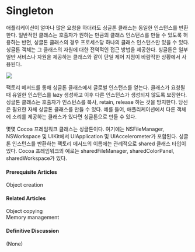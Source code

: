 # Singleton

애플리케이션이 얼마나 많은 요청을 하더라도 싱글톤 클래스는 동일한 인스턴스를 반환한다. 일반적인 클래스는 호출자가 원하는 만큼의 클래스 인스턴스를 만들 수 있도록 허용하는 반면, 싱글톤 클래스의 경우 프로세스당 하나의 클래스 인스턴스만 있을 수 있다. 싱글톤 객체는 그 클래스의 자원에 대한 전역적인 접근 방법을 제공한다. 싱글톤은 일부 일반 서비스나 자원을 제공하는 클래스와 같이 단일 제어 지점이 바람직한 상황에서 사용된다.

![](file:///Users/BLU/TIL/iOS/Cocoa-Core-Competencies/Images/singleton_2x.png?lastModify=1572841250)

팩토리 메서드를 통해 싱글톤 클래스에서 글로벌 인스턴스를 얻는다. 클래스가 요청될 때 유일한 인스턴스를 lazy 생성하고 이후 다른 인스턴스가 생성되지 않도록 보장한다. 싱글톤 클래스는 호출자가 인스턴스를 복사, retain, release 하는 것을 방지한다. 당신은 필요한 자체 싱글톤 클래스를 만들 수 있다. 예를 들어, 애플리케이션에서 다른 객체에 소리를 제공하는 클래스가 있다면 싱글톤으로 만들 수 있다.

몇몇 Cocoa 프레임워크 클래스는 싱글톤이다. 여기에는 NSFileManager, NSWorkspace 및 UIKit에서 UIApplication 및 UIAccelerometer가 포함된다. 싱글톤 인스턴스를 반환하는 팩토리 메서드의 이름에는 관례적으로 shared 클래스 타입이 있다. Cocoa 프레임워크의 예로는 sharedFileManager, sharedColorPanel, sharedWorkspace가 있다.

#### Prerequisite Articles

Object creation

#### Related Articles

Object copying  
Memory management

#### Definitive Discussion

\(None\)

